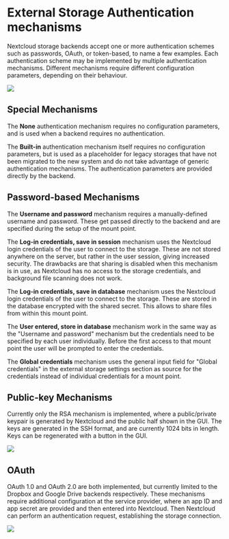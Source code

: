 External Storage Authentication mechanisms
==========================================

Nextcloud storage backends accept one or more authentication schemes
such as passwords, OAuth, or token-based, to name a few examples. Each
authentication scheme may be implemented by multiple authentication
mechanisms. Different mechanisms require different configuration
parameters, depending on their behaviour.

![](images/authentication-types.png)

Special Mechanisms
------------------

The **None** authentication mechanism requires no configuration
parameters, and is used when a backend requires no authentication.

The **Built-in** authentication mechanism itself requires no
configuration parameters, but is used as a placeholder for legacy
storages that have not been migrated to the new system and do not take
advantage of generic authentication mechanisms. The authentication
parameters are provided directly by the backend.

Password-based Mechanisms
-------------------------

The **Username and password** mechanism requires a manually-defined
username and password. These get passed directly to the backend and are
specified during the setup of the mount point.

The **Log-in credentials, save in session** mechanism uses the Nextcloud
login credentials of the user to connect to the storage. These are not
stored anywhere on the server, but rather in the user session, giving
increased security. The drawbacks are that sharing is disabled when this
mechanism is in use, as Nextcloud has no access to the storage
credentials, and background file scanning does not work.

The **Log-in credentials, save in database** mechanism uses the
Nextcloud login credentials of the user to connect to the storage. These
are stored in the database encrypted with the shared secret. This allows
to share files from within this mount point.

The **User entered, store in database** mechanism work in the same way
as the "Username and password" mechanism but the credentials need to be
specified by each user individually. Before the first access to that
mount point the user will be prompted to enter the credentials.

The **Global credentials** mechanism uses the general input field for
"Global credentials" in the external storage settings section as source
for the credentials instead of individual credentials for a mount point.

Public-key Mechanisms
---------------------

Currently only the RSA mechanism is implemented, where a public/private
keypair is generated by Nextcloud and the public half shown in the GUI.
The keys are generated in the SSH format, and are currently 1024 bits in
length. Keys can be regenerated with a button in the GUI.

![](images/auth_rsa.png)

OAuth
-----

OAuth 1.0 and OAuth 2.0 are both implemented, but currently limited to
the Dropbox and Google Drive backends respectively. These mechanisms
require additional configuration at the service provider, where an app
ID and app secret are provided and then entered into Nextcloud. Then
Nextcloud can perform an authentication request, establishing the
storage connection.

![](images/dropbox-oc.png)
